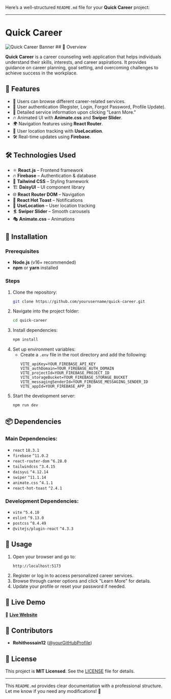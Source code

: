 Here’s a well-structured `README.md` file for your **Quick Career** project:

---

# Quick Career
<img src="https://i.ibb.co.com/zWsj7v0Q/iamge1.png" alt="Quick Career Banner" loading="lazy" />
## 🚀 Overview

**Quick Career** is a career counseling web application that helps individuals understand their skills, interests, and career aspirations. It provides guidance on career planning, goal setting, and overcoming challenges to achieve success in the workplace.

## 📌 Features

- 📂 Users can browse different career-related services.
- 🔐 User authentication (Register, Login, Forgot Password, Profile Update).
- 📖 Detailed service information upon clicking "Learn More."
- 🔥 Animated UI with **Animate.css** and **Swiper Slider**.
- 🌍 Navigation features using **React Router**.
- 📍 User location tracking with **UseLocation**.
- 🛠 Real-time updates using **Firebase**.

## 🛠️ Technologies Used

- ⚛️ **React.js** – Frontend framework
- 🔥 **Firebase** – Authentication & database
- 🎨 **Tailwind CSS** – Styling framework
- 🏗 **DaisyUI** – UI component library
- 🌐 **React Router DOM** – Navigation
- 🍞 **React Hot Toast** – Notifications
- 📍 **UseLocation** – User location tracking
- 🏄 **Swiper Slider** – Smooth carousels
- 🎭 **Animate.css** – Animations

## 🔧 Installation

### Prerequisites
- **Node.js** (v16+ recommended)
- **npm** or **yarn** installed

### Steps
1. Clone the repository:
   ```sh
   git clone https://github.com/yourusername/quick-career.git
   ```
2. Navigate into the project folder:
   ```sh
   cd quick-career
   ```
3. Install dependencies:
   ```sh
   npm install
   ```
4. Set up environment variables:
   - Create a `.env` file in the root directory and add the following:
     ```env
     VITE_apiKey=YOUR_FIREBASE_API_KEY
     VITE_authDomain=YOUR_FIREBASE_AUTH_DOMAIN
     VITE_projectId=YOUR_FIREBASE_PROJECT_ID
     VITE_storageBucket=YOUR_FIREBASE_STORAGE_BUCKET
     VITE_messagingSenderId=YOUR_FIREBASE_MESSAGING_SENDER_ID
     VITE_appId=YOUR_FIREBASE_APP_ID
     ```
5. Start the development server:
   ```sh
   npm run dev
   ```

## 📦 Dependencies

### Main Dependencies:
- `react` `18.3.1`
- `firebase` `^11.0.2`
- `react-router-dom` `^6.28.0`
- `tailwindcss` `^3.4.15`
- `daisyui` `^4.12.14`
- `swiper` `^11.1.14`
- `animate.css` `^4.1.1`
- `react-hot-toast` `^2.4.1`

### Development Dependencies:
- `vite` `^5.4.10`
- `eslint` `^9.13.0`
- `postcss` `^8.4.49`
- `@vitejs/plugin-react` `^4.3.3`

## 📖 Usage

1. Open your browser and go to:  
   ```
   http://localhost:5173
   ```
2. Register or log in to access personalized career services.
3. Browse through career options and click "Learn More" for details.
4. Update your profile or reset your password if needed.

## 🔗 Live Demo

🔗 **[Live Website](https://aquamarine-semifreddo-3215a7.netlify.app/)**

## 🤝 Contributors

- **Rohithossain12** ([@yourGitHubProfile](https://github.com/yourGitHubProfile))

## 📜 License

This project is **MIT Licensed**. See the [LICENSE](LICENSE) file for details.

---

This `README.md` provides clear documentation with a professional structure. Let me know if you need any modifications! 🚀
